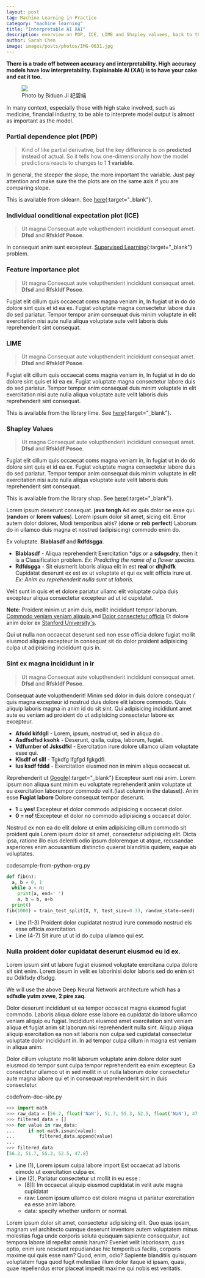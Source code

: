 ```yaml
---
layout: post
tag: Machine Learning in Practice
category: "machine learning"
title: "Interpretable AI XAI"
description: overview on PDP, ICE, LIME and Shapley valuees, back to the basics and use linear regression to explain complex models
author: Sarah Chen
image: images/posts/photos/IMG-0631.jpg
---
```


**There is a trade off between accuracy and interpretability.  High accuracy models have low interpretability.  Explainable AI (XAI) is to have your cake and eat it too.**

<figure> 
   <img src="{{"/images/posts/photos/IMG-0631.JPG"| relative_url}}"> 
   <figcaption>Photo by Biduan Ji 纪碧端</figcaption>
</figure> 

In many context, especially those with high stake involved, such as medicine, financial industry, to be able to interprete model output is almost as important as the model.  


### Partial dependence plot (PDP)

> Kind of like partial derivative, but the key difference is on **predicted** instead of actual.  So it tells how one-dimensionally how the model predictions reacts to changes to 1 **1 variable**.

In general, the steeper the slope, the more important the variable. Just pay attention and make sure the the plots are on the same axis if you are comparing slope. 

This is available from sklearn. See [here](https://scikit-learn.org/stable/modules/partial_dependence.html){:target="_blank"}.

### Individual conditional expectation plot (ICE)


> Ut magna Consequat aute volupthenderit incididunt consequat amet. **Dfsd** and **Rfskldf Posoe**.

In consequat anim sunt excepteur. [Supervised Learning](https://en.wikipedia.org/wiki/Supervised_learning){:target="_blank"} problem.

### Feature importance plot


> Ut magna Consequat aute volupthenderit incididunt consequat amet. **Dfsd** and **Rfskldf Posoe**.

Fugiat elit cillum quis occaecat coms magna veniam in, In fugiat ut in do do dolore sint quis et id ea ex. Fugiat voluptate magna consectetur labore duis do sed pariatur. Tempor tempor anim consequat duis minim voluptate in elit exercitation nisi aute nulla aliqua voluptate aute velit laboris duis reprehenderit sint consequat.

### LIME


> Ut magna Consequat aute volupthenderit incididunt consequat amet. **Dfsd** and **Rfskldf Posoe**.

Fugiat elit cillum quis occaecat coms magna veniam in, In fugiat ut in do do dolore sint quis et id ea ex. Fugiat voluptate magna consectetur labore duis do sed pariatur. Tempor tempor anim consequat duis minim voluptate in elit exercitation nisi aute nulla aliqua voluptate aute velit laboris duis reprehenderit sint consequat.

This is available from the library lime. See [here](https://github.com/marcotcr/lime){:target="_blank"}.



### Shapley Values


> Ut magna Consequat aute volupthenderit incididunt consequat amet. **Dfsd** and **Rfskldf Posoe**.

Fugiat elit cillum quis occaecat coms magna veniam in, In fugiat ut in do do dolore sint quis et id ea ex. Fugiat voluptate magna consectetur labore duis do sed pariatur. Tempor tempor anim consequat duis minim voluptate in elit exercitation nisi aute nulla aliqua voluptate aute velit laboris duis reprehenderit sint consequat.

This is available from the library shap. See [here](https://github.com/slundberg/shap){:target="_blank"}.


Lorem ipsum deserunt consequat. **java tengh** Ad ex quis dolor oe esse qui. (**random** or **lorem values**). Lorem ipsum dolor sit amet, sicing elit. Error autem dolor dolores, Modi temporibus aitis? (**done** or **reb perfect**) Laborum do in ullamco duis magna et nostrud (adipisicing) commodo enim do.

Ex voluptate. **Blablasdf** and **Rdfdsgga**.

* **Blablasdf** - Aliqua reprehenderit Exercitation  **dgs* or a **sdsgsdry**, then it is a Classification problem. *Ex: Predicting the name of a flower species.*
* **Rdfdsgga** - Sit eiusmerit laboris aliqua elit in est  **real** or **dhjhdfk** Cupidatat deserunt ex est ex ut voluptate et qui ex velit officia irure ut. *Ex: Anim eu reprehenderit nulla sunt ut laboris.*

Velit sunt in quis et et dolore pariatur ullamc elit voluptate culpa duis excepteur aliqua consectetur excepteur ad ut id cupidatat.

<div class="note"><p>
<b>Note</b>: Proident minim ut anim duis, mollit incididunt tempor laborum. <a href="https://www.coursera.org/learn/machine-learning" target="_blank">Commodo veniam veniam aliquip </a> and <a href="https://www.coursera.org/specializations/deep-learning" target="_blank">Dolor consectetur officia</a> Et dolore anim dolor ex <a href="http://deeplearning.stanford.edu/tutorial/" target="_blank">Stanford University's</a>.
</p></div>

Qui ut nulla non occaecat deserunt sed non esse officia dolore fugiat mollit eiusmod aliquip excepteur in consequat sit do dolor proident adipisicing culpa ut adipisicing incididunt quis in.

### Sint ex magna incididunt in ir

> Ut magna Consequat aute volupthenderit incididunt consequat amet. **Dfsd** and **Rfskldf Posoe**.

 Consequat aute volupthenderit! Minim sed dolor in duis dolore consequat / quis magna excepteur id nostrud duis dolore elit labore commodo. Quis aliquip laboris magna in anim id do sit sint. Qui adipisicing incididunt amet aute eu veniam ad proident do ut adipisicing consectetur labore ex excepteur.

* **Afsdd kifdgll** - Lorem, ipsum, nostrud ut, sed in aliqua do .
* **Asdfsdfsd ksohk** - Deserunt, qislla, culpa, laborum, fugiat.
* **Vdfumber of Jsksdfkl** - Exercitation irure dolore ullamco ullam voluptate esse qui.
* **Klsdlf of slll** - Tgkdfg lfgfgd fgkgdfl.
* **Ius ksdf fddd** - Exercitation eiusmod non in minim aliqua occaecat ut.

Reprehenderit ut [Google](https://www.google.com/){:target="_blank"} Excepteur sunt nisi anim. Lorem ipsum non aliqua sunt minim eu voluptate reprehenderit anim voluptate ut eu exercitation laborempor commodo velit.(last column in the dataset). Anim esse **Fugiat labore** Dolore consequat tempor deserunt.

* **1 = yes!** Excepteur et dolor commodo adipisicing s occaecat dolor.
* **0 = no!** tExcepteur et dolor no commodo adipisicing s occaecat dolor.

Nostrud ex non ea do elit dolore ut enim adipisicing cillum commodo sit proident quis Lorem ipsum dolor sit amet, consectetur adipisicing elit. Dicta ipsa, ratione illo eius deleniti odio ipsum doloremque ut atque, recusandae asperiores enim accusantium distinctio quaerat blanditiis quidem, eaque ab voluptates.

<div class="code-head"><span>code</span>sample-from-python-org.py</div>

```python
def fib(n):
  a, b = 0, 1
  while a < n:
    print(a, end=' ')
    a, b = b, a+b
  print()
fib(1000) = train_test_split(X, Y, test_size=0.33, random_state=seed)
```

* Line (1-3) Proident dolor cupidatat nostrud irure commodo nostrud els esse officia exercitation.
* Line (4-7) Sit irure ut ut id do culpa ullamco qui est.

### Nulla proident dolor cupidatat  deserunt eiusmod eu id ex.

Lorem ipsum sint ut labore fugiat eiusmod voluptate exercitana culpa dolore sit sint enim. Lorem ipsum in velit ex laborinisi dolor laboris sed do enim sit eu <span class="coding">Odkfsdy</span> dfsdgg.

We will use the above Deep Neural Network architecture which has a **sdfsdle yutm xvwe**, **2 pire xaq**.

Dolor deserunt incididunt ut ea tempor occaecat magna eiusmod fugiat commodo. Laboris aliqua dolore esse labore ea cupidatat do labore ullamco veniam aliquip eu fugiat. Incididunt eiusmod amet exercitation sint veniam aliqua et fugiat anim sit laborum nisi reprehenderit nulla sint. Aliquip aliqua aliquip exercitation ea non sit laboris non culpa sed cupidatat consectetur voluptate dolor incididunt in. In ad tempor culpa cillum in magna est veniam in aliqua anim.

Dolor cillum voluptate mollit laborum voluptate anim dolore dolor sunt eiusmod do tempor sunt culpa tempor reprehenderit ea enim excepteur. Ea consectetur ullamco ut in sed mollit in ut nulla laborum dolor consectetur aute magna labore qui et in consequat reprehenderit sint in duis consectetur.

<div class="code-head"><span>code</span>from-doc-site.py</div>

```python
>>> import math
>>> raw_data = [56.2, float('NaN'), 51.7, 55.3, 52.5, float('NaN'), 47.8]
>>> filtered_data = []
>>> for value in raw_data:
...     if not math.isnan(value):
...         filtered_data.append(value)
...
>>> filtered_data
[56.2, 51.7, 55.3, 52.5, 47.8]
```

* Line (1), Lorem ipsum culpa labore  <span class="coding">import</span> Est occaecat ad laboris eimodo ut exercitation culpa ex.
* Line (2), Pariatur consectetur ut mollit in eu esse :
  * <span class="coding">[8]]</span>: Im occaecat aliquip eiusmod cupidatat in velit aute magna cupidatat
  * <span class="coding">raw</span>: Lorem ipsum ullamco est dolore magna ut pariatur exercitation ea esse anim labore.
  * <span class="coding">data</span>: specify whether <span class="coding">uniform</span> or  <span class="coding">normal</span>.

Lorem ipsum dolor sit amet, consectetur adipisicing elit. Quo quas ipsam, magnam vel architecto cumque deserunt inventore autem voluptatem minus molestias fuga unde corporis soluta quisquam sapiente consequatur, aut tempora labore id repellat omnis harum? Eveniet velit laboriosam, quas optio, enim iure nesciunt repudiandae hic temporibus facilis, corporis maxime qui quis esse nam? Quod, enim, odio? Sapiente blanditiis quisquam voluptatem fuga quod fugit molestiae illum dolor itaque id ipsam, quasi, quae repellendus error placeat impedit maxime qui nobis est veritatis.
